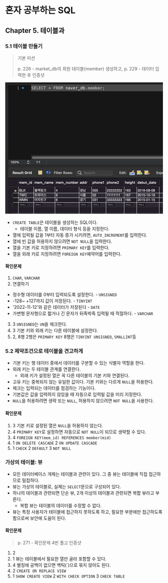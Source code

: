 # 혼자 공부하는 SQL

## Chapter 5. 테이블과

### 5.1 테이블 만들기

> 기본 미션
>
> p. 226 - market_db의 회원 테이블(member) 생성하고, p. 229 - 데이터 입력한 후 인증샷

![img_10.png](img_10.png)

- `CREATE TABLE`은 테이블을 생성하는 SQL이다.
  - 테이블 이름, 열 이름, 데이터 형식 등을 지정한다.
- 열에 입력될 값을 1부터 자동 증가 시키려면, `AUTO_INCREMENT`를 입력한다.
- 열에 빈 값을 허용하지 않으려면 `NOT NULL`을 입력한다.
- 열을 기본 키로 지정하려면 `PRIMARY KEY`를 입력한다.
- 열을 외래 키로 지정하려면 `FOREIGN KEY`예약어를 입력한다.

#### 확인문제

1. `CHAR`, `VARCHAR`
2. 연결하기

- 정수형 데이터를 0부터 입력되도록 설정한다. - `UNSIGNED`
- -128~ +127까지 값이 저장된다. - `TINYINT`
- '2022-11-12'와 같은 데이터가 저장된다 - `DATE`
- 가변형 문자형으로 짧거나 긴 문자가 뒤죽박죽 입력될 때 적절하다. - `VARCHAR`

3. 3 `UNSIGNED`는 `UN`을 체크한다.
4. 3 기본 키와 외래 키는 다른 테이블에 설정한다.
5. 2, 8행 2행은 `PRIMARY KEY` 8행은 `TINYINT UNSIGNED`, `SMALLINT`등

### 5.2 제약조건으로 테이블을 견고하게

- 기본 키는 행 데이터 중에서 데이터를 구분할 수 있는 식별자 역할을 한다.
- 외래 키는 두 테이블 관계를 연결한다.
  - 외래 키가 설정된 열은 꼭 다른 테이블의 기본 키와 연결된다.
- 고유 키는 중복되지 않는 유일한 값이다. 기본 키와는 다르게 `NULL`을 허용한다.
- 체크는 입력되는 데이터를 점검하는 기능이다.
- 기본값은 값을 입력하지 않았을 때 자동으로 입력될 값을 미리 지정한다.
- `NULL`을 허용하려면 생략 또는 `NULL`, 허용하지 않으려면 `NOT NULL`을 사용한다.

#### 확인문제

1. 3 기본 키로 설정된 열은 `NULL`을 허용하지 않는다.
2. 4 `PRIMARY KEY`로 설정하면 자동으로 `NOT NULL`이 되므로 생략할 수 있다.
3. 4 `FOREIGN KEY(mem_id) REFERENCES member(mid)`
4. 1 `ON DELETE CASCADE` 2 `ON UPDATE CASCADE`
5. 1 `CHECK` 2 `DEFAULT` 3 `NOT NULL`

### 가상의 테이블: 뷰

- 모든 데이터베이스 개체는 테이블과 관련이 있다. 그 중 뷰는 테이블에 직접 접근하므로 밀접하다.
- 뷰는 가상의 테이블로, 실체는 `SELECT`문으로 구성되어 있다.
- 하나의 테이블과 관련되면 단순 뷰, 2개 이상의 테이블과 관련되면 복합 뷰라고 부른다.
  - 복합 뷰는 테이블의 데이터를 수정할 수 없다.
- 뷰는 특정 사용자가 테이블에 접근하지 못하도록 하고, 필요한 부분에만 접근하도록 함으로써 보안에 도움이 된다.

#### 확인문제

> p. 271 - 확인문제 4번 풀고 인증샷

1. 2
2. 1 뷰는 테이블에서 필요한 열만 골라 포함할 수 있다.
3. 4 별칭에 공백이 없으면 백틱(`)으로 묶지 않아도 된다.
4. 2 `CREATE OR REPLACE VIEW`
5. 1 `SHOW CREATE VIEW` 2 `WITH CHECK OPTION` 3 `CHECK TABLE`